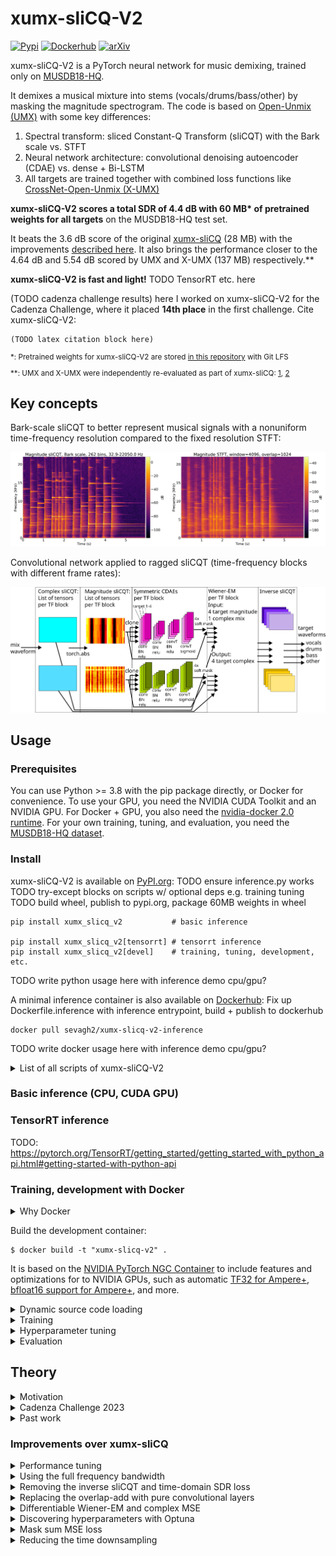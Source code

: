<!--
# META:TODO

1. Code
    1. diagrams (inkscape, block spectrograms, try mermaid?)
1. git tag as "v1.0.0a" when ready
1. submit to cadenza challenge
-->

# xumx-sliCQ-V2

[![Pypi](https://img.shields.io/pypi/v/openunmix.svg)](https://pypi.python.org/pypi/openunmix)
[![Dockerhub](https://img.shields.io/docker/pulls/MIR-MU/pv211-utils)](https://hub.docker.com/repository/docker/miratmu/pv211-utils)
[![arXiv](https://img.shields.io/badge/arXiv-2112.05509-b31b1b.svg)](https://arxiv.org/abs/2112.05509)

xumx-sliCQ-V2 is a PyTorch neural network for music demixing, trained only on [MUSDB18-HQ](https://zenodo.org/record/3338373).

It demixes a musical mixture into stems (vocals/drums/bass/other) by masking the magnitude spectrogram. The code is based on [Open-Unmix (UMX)](https://github.com/sigsep/open-unmix-pytorch) with some key differences:
1. Spectral transform: sliced Constant-Q Transform (sliCQT) with the Bark scale vs. STFT
1. Neural network architecture: convolutional denoising autoencoder (CDAE) vs. dense + Bi-LSTM
1. All targets are trained together with combined loss functions like [CrossNet-Open-Unmix (X-UMX)](https://github.com/sony/ai-research-code/blob/master/x-umx/x-umx.md)

**xumx-sliCQ-V2 scores a total SDR of 4.4 dB with 60 MB\* of pretrained weights for all targets** on the MUSDB18-HQ test set.

It beats the 3.6 dB score of the original [xumx-sliCQ](https://github.com/sevagh/xumx-sliCQ) (28 MB) with the improvements [described here](#improvements-over-xumx-slicq). It also brings the performance closer to the 4.64 dB and 5.54 dB scored by UMX and X-UMX (137 MB) respectively.\*\*

**xumx-sliCQ-V2 is fast and light!** TODO TensorRT etc. here

(TODO cadenza challenge results) here I worked on xumx-sliCQ-V2 for the Cadenza Challenge, where it placed **14th place** in the first challenge. Cite xumx-sliCQ-V2:
```
(TODO latex citation block here)
```

<sub>

\*: Pretrained weights for xumx-sliCQ-V2 are stored [in this repository](./pretrained_model) with Git LFS

</sub>

<sub>

\*\*: UMX and X-UMX were independently re-evaluated as part of xumx-sliCQ: [1](https://github.com/sevagh/xumx_slicq_extra/blob/main/old-latex/mdx-submissions21/paper.md#results), [2](https://github.com/sevagh/xumx_slicq_extra)

</sub>

## Key concepts

Bark-scale sliCQT to better represent musical signals with a nonuniform time-frequency resolution compared to the fixed resolution STFT:

![slicq-spectral](.github/slicq_spectral.png)

Convolutional network applied to ragged sliCQT (time-frequency blocks with different frame rates):

![slicq-diagram](.github/slicq_diagram.png)

## Usage

### Prerequisites

You can use Python >= 3.8 with the pip package directly, or Docker for convenience. To use your GPU, you need the NVIDIA CUDA Toolkit and an NVIDIA GPU. For Docker + GPU, you also need the [nvidia-docker 2.0 runtime](https://docs.nvidia.com/datacenter/cloud-native/container-toolkit/install-guide.html#docker). For your own training, tuning, and evaluation, you need the [MUSDB18-HQ dataset](https://zenodo.org/record/3338373).

### Install

xumx-sliCQ-V2 is available on [PyPI.org](todo-link-here):
TODO ensure inference.py works
TODO try-except blocks on scripts w/ optional deps e.g. training tuning
TODO build wheel, publish to pypi.org, package 60MB weights in wheel
```
pip install xumx_slicq_v2           # basic inference

pip install xumx_slicq_v2[tensorrt] # tensorrt inference
pip install xumx_slicq_v2[devel]    # training, tuning, development, etc.
```

TODO write python usage here with inference demo cpu/gpu?

A minimal inference container is also available on [Dockerhub](todo-link-here):
Fix up Dockerfile.inference with inference entrypoint, build + publish to dockerhub
```
docker pull sevagh2/xumx-slicq-v2-inference
```

TODO write docker usage here with inference demo cpu/gpu?

<details>
<summary>List of all scripts of xumx-sliCQ-V2</summary>

| Script | Description | Device |
|:-|:-|:-|
| For end users | |
| xumx_slicq_v2.inference | Demix mixed songs | CPU **or** CUDA GPU |
| xumx_slicq_v2.tensorrt_inference | Demix mixed songs with TensorRT | CUDA GPU |
| For developers | |
| xumx_slicq_v2.evaluation | Evaluate pretrained networks | CPU |
| xumx_slicq_v2.training | Train the network | CUDA GPU |
| xumx_slicq_v2.tensorrt_export | Convert pretrained model to TensorRT | CUDA GPU |
| xumx_slicq_v2.optuna | Optuna hyperparam tuning | CUDA GPU |
| xumx_slicq_v2.slicqfinder | Random sliCQT param search | CPU **or** CUDA GPU |
| xumx_slicq_v2.visualization | Generate spectrograms | CPU |

If you installed the package with pip, run them like `python -m xumx_slicq_v2.$script_name`.

</details>

### Basic inference (CPU, CUDA GPU)

### TensorRT inference

TODO: <https://pytorch.org/TensorRT/getting_started/getting_started_with_python_api.html#getting-started-with-python-api>

### Training, development with Docker

<details>
<summary>Why Docker</summary>

* When revisiting my old code, [xumx-sliCQ](https://github.com/sevagh/xumx-sliCQ), I realized the dev environment was not reproducible
* Within the last year, I have grown to dislike Conda, setuptools, pip, requirements.txt files, and everything related to packaging and dependency management for Python
* Docker lets me deliver an image that works without worrying about the user's host environment, and lets me mix multiple paradigms of Python packaging without creating overly-complex install instructions
    * Docker can be run on Windows and OSX, whereas if I don't use Docker, I can only provide instructions for Linux (my OS)
</details>

Build the development container:

```
$ docker build -t "xumx-slicq-v2" .
```
It is based on the [NVIDIA PyTorch NGC Container](https://catalog.ngc.nvidia.com/orgs/nvidia/containers/pytorch) to include features and optimizations for to NVIDIA GPUs, such as automatic [TF32 for Ampere+](https://blogs.nvidia.com/blog/2020/05/14/tensorfloat-32-precision-format/), [bfloat16 support for Ampere+](https://docs.nvidia.com/cuda/ampere-tuning-guide/index.html), and more.

<details>
<summary>Dynamic source code loading</summary>

To dynamically update the source code in the container to develop new features, you can volume mount your local checkout of xumx-sliCQ-V2 to `:/xumx-sliCQ-V2`. If not, the container will use a frozen copy of the source code when you built the image.

</details>
    
<details>
<summary>Training</summary>

```
$ docker run --rm -it \
    --gpus=all --ipc=host --ulimit memlock=-1 --ulimit stack=67108864 \
    -v /path/to/MUSDB18-HQ/dataset:/MUSDB18-HQ \
    -v /path/to/save/trained/model:/model \
    -p 6006:6006 \
    xumx-slicq-v2 \
    python -m xumx_slicq_v2.training --help
```

Browse the Tensorboard training dashboard at <http://127.0.0.1:6006/>:
TODO tensorboard screenshot
![tensorboard](.github/tensorboard.png)

To persist the model, you can volume mount a host volume to `:/model` (as in the command above). Running multiple times with a persisted model will continue the training process. If not, the trained model will disappear when the container is killed.

TODO training details (epochs, best epoch, lowest loss)

</details>

<details>
<summary>Hyperparameter tuning</summary>

```
$ docker run --rm -it \
    --gpus=all --ipc=host --ulimit memlock=-1 --ulimit stack=67108864 \
    -v /path/to/MUSDB18-HQ/dataset:/MUSDB18-HQ \
    -p 6006:6006 \
    xumx-slicq-v2 \
    python -m xumx_slicq_v2.optuna --help
```
Browse the Optuna tuning dashboard at <http://127.0.0.1:6006/>
TODO optuna dashboard screenshot

</details>

<details>
<summary>Evaluation</summary>

```
$ docker run --rm -it \
    -v /path/to/MUSDB18-HQ/dataset:/MUSDB18-HQ \
    xumx-slicq-v2 \
    python -m xumx_slicq_v2.evaluation --help
```
</details>

## Theory

<details>
<summary>Motivation</summary>

The sliced Constant-Q Transform (sliCQT) is a realtime implementation of the Nonstationary Gabor Transform (NSGT), which is a generalized nonuniform time-frequency transform with perfect inverse. Nonuniform time-frequency transforms are better suited to representing sounds with time-varying frequencies, such as music and speech. The STFT is limited due to its use of fixed windows and the time-frequency uncertainty principle of Gabor.

The NSGT can be used to implement a Constant-Q Transform (logarithmic scale), but it can use any type of frequency scale. In xumx-sliCQ and xumx-sliCQ-V2, the same Bark scale is used (262 Bark frequency bins from 32.9-22050 Hz).

</details>

<details>
<summary>Cadenza Challenge 2023</summary>

In 2021, I worked on xumx-sliCQ to submit to the MDX 21 ([Music Demixing Challenge 2021](https://www.aicrowd.com/challenges/music-demixing-challenge-ismir-2021) on AICrowd), and got my paper published to [the MDX 21 workshop](https://mdx-workshop.github.io/proceedings/hanssian.pdf) at ISMIR 2021 (and [arXiv](https://arxiv.org/abs/2112.05509)). The time-frequency uncertainty principle aligned with my desired thesis topic at the Music Technology Master's program at McGill.

In 2023, I chose to revisit the code of xumx-sliCQ for submission to the [Cadenza Challenge](http://cadenzachallenge.org/), which is a music demixing challenge with the additional context of hearing loss and accessibility. Nonuniform time-frequency transforms, like the sliCQT, are related to the nolinear human auditory system, and I had specific auditory motivations for choosing the Bark scale for the sliCQT in xumx-sliCQ.

</details>

<details>
<summary>Past work</summary>

TODO: fill this in with everything!

</details>

### Improvements over xumx-sliCQ

<details>
<summary>Performance tuning</summary>

First, I improved a lot of sloppy non-neural network code. The embedded [nsgt library](./xumx_slicq_v2/nsgt), which provides the sliCQT (and originates from <https://github.com/sevagh/nsgt>, and before that, the source <https://github.com/grrrr/nsgt>), had a lot of calls to NumPy after my initial conversion to PyTorch, leading to unnecessary host-device communication throughout an epoch trained on my GPU.

Next, I focused on making my epochs faster. The faster I can train it, the more I can work on xumx-sliCQ-V2 within a given time frame. To get the most out of the PyTorch code and my NVIDIA Ampere GPU (3090), I used two resources:
* Using the NVIDIA PyTorch Docker container (`nvcr.io/nvidia/pytorch:22.12-py3`) as the base for my training container to take advantage of implicit speedups provided by NVIDIA (e.g. automatically-enabled [TF32](https://blogs.nvidia.com/blog/2020/05/14/tensorfloat-32-precision-format/_))
* Modifying my PyTorch code according to the [performance tuning guide](https://pytorch.org/tutorials/recipes/recipes/tuning_guide.html)

The code changes were the following:
* In the model code:
    1. `bias=False` for every conv layer that was followed by a batch norm:
        ```
        encoder.extend([
            Conv2d(
                hidden_size_1,
                hidden_size_2,
                (freq_filter, time_filter_2),
                bias=False,
            ),
            BatchNorm2d(hidden_size_2),
            ReLU(),
        ])
        ```
* In the training code:
    1. Set the model `.to(memory_format=torch.channels_last)`
    1. Enable cuDNN benchmarking
        ```
        torch.backends.cudnn.benchmark = True
        ```
    1. Forcing some additional more TF32-related settings:
        ```
        torch.backends.cudnn.allow_tf32 = True
        ```
    1. Using AMP (Automatic Mixed Precision) with bfloat16 (on CUDA and CPU) (greatly reduces memory during training, allowing a larger batch size):
        ```
        with torch.autocast("cuda", dtype=torch.bfloat16) \
                torch.autocast("cpu", dtype=torch.bfloat16):
        ```

An epoch takes ~170s (train + validation) on my RTX 3090 with 24GB of GPU memory with `--batch-size=64 --nb-workers=8`. xumx-sliCQ by contrast took 350s per epoch with a batch size of 32 on an RTX 3080 Ti (which had 12GB GPU memory, half of my 3090). However, the old code used PyTorch 1.10, so the upgrade of V2 to 1.13 may also be contributing to improved performance.

</details>

<details>
<summary>Using the full frequency bandwidth</summary>

In xumx-sliCQ, I didn't use frequency bins above 16,000 Hz in the neural network; the demixing was only done on the frequency bins lower than that limit, copying the `umx` pretrained model of UMX. UMX's other pretrained model, `umxhq`, uses the full spectral bandwidth. In xumx-sliCQ-V2, I removed the bandwidth parameter to pass all the frequency bins of the sliCQT through the neural network.

</details>

<details>
<summary>Removing the inverse sliCQT and time-domain SDR loss</summary>

In xumx-sliCQ, I applied the mixed-domain SDR and MSE loss of X-UMX. However, due to the large computational graph introduced by the inverse sliCQT operation, I was disabling its gradient:
```
X = slicqt(x)
Xmag = torch.abs(X)
Ymag_est = unmix(Xmag)
Ycomplex_est = mix_phase(torch.angle(X), Ymag_est)

with torch.no_grad():
     y_est = islicqt(Ycomplex_est)
```

Without this, the epoch time goes from 1-5 minutes to 30+ minutes. However, by disabling the gradient, the SDR loss can't influence the network performance. In practice, I found that the MSE is an acceptable correlate to SDR performance, and dropped the isliCQT and SDR loss calculation.

</details>

<details>
<summary>Replacing the overlap-add with pure convolutional layers</summary>

TODO: missing overlap-add->pure conv section

A quirk of the sliCQT is that rather than the familiar 2 dimensions of time and frequency, it has 3 dimensions: slice, time-per-slice, and frequency. Adjacent slices have a 50% overlap with one another and must be summed to get the true spectrogram in a destructive operation (50% of the time coefficients are lost, with no inverse):

[insert example here]

In xumx-sliCQ, an extra transpose convolutional layer with stride 2 is used to grow the time coefficients back to the original size after the 4-layer CDAE, to undo the destruction of the overlap-add:

[insert example here]

In xumx-sliCQ-V2, the first convolutional layer takes the overlap into account by setting the kernel and stride to the window and hop size of the destructive overlap-add. The result is that the input is downsampled in a way that is recovered by the final transpose convolution layer in the 4-layer CDAE, eliminating the need for an extra upsampling layer:

[insert example here]

By this point, I had a model that scored **4.1 dB** with 28 MB of weights using magnitude MSE loss.

</details>

<details>
<summary>Differentiable Wiener-EM and complex MSE</summary>

Borrowing from [Danna-Sep](https://github.com/yoyololicon/danna-sep), one of the [top performers in the MDX 21 challenge](https://github.com/yoyololicon/music-demixing-challenge-ismir-2021-entry), the differentiable Wiener-EM step is used inside the neural network during training, such that the output of xumx-sliCQ-V2 is a complex sliCQT, and the complex MSE loss function is used instead of the magnitude MSE loss. Wiener-EM is applied separately in each frequency block as shown in the [architecture diagram at the top of the README](#key-concepts).

In xumx-sliCQ, Wiener-EM was only applied in the STFT domain as a post-processing step. The network was trained using magnitude MSE loss. The waveform estimate of xumx-sliCQ combined the estimate of the target magnitude with the phase of the mix (noisy phase or mix phase).

This got the score to **4.24 dB** with 28 MB of weights trained with complex MSE loss (0.0395).

</details>

<details>
<summary>Discovering hyperparameters with Optuna</summary>

Using the included [Optuna tuning script](./xumx_slicq_v2/tuning.py), new hyperparameters that gave the highest SDR after cut-down training/validation epochs were:
* Changing the hidden sizes (channels) of the 2-layer CDAE from 25,55 to 50,51 (increased the model size from ~28-30MB to 60MB)
* Changing the size of the time filter in the 2nd layer from 3 to 4

Note that:
* The time kernel and stride of the first layer uses the window and hop size related to the overlap-add procedure, so it's not a tunable hyperparameter
* The ragged nature of the sliCQT makes it tricky to modify frequency kernel sizes (since the time-frequency bins can vary in their frequency bins, from 1 single frequency up to 86), so I kept those fixed from xumx-sliCQ
* The sliCQT params could be considered a hyperparameter, but the shape of the sliCQT modifies the network architecture, so for simplicity I kept it the same as xumx-sliCQ (262 bins, Bark scale, 32.9-22050 Hz)

This got the score to **4.35 dB** with 60 MB of weights trained with complex MSE loss of 0.0390.

</details>

<details>
<summary>Mask sum MSE loss</summary>

In spectrogram masking approaches to music demixing, commonly a ReLU or Sigmoid activation function is applied as the final activation layer to produce a non-negative mask for the mix magnitude spectrogram. In xumx-sliCQ, I used a Sigmoid activation in the final layer (UMX uses a ReLU). The final mask is multiplied with the input mixture:
```
mix = x.clone()

# x is a mask
x = cdae(x)

# apply the mask, i.e. multiplicative skip connection
x = x*mix
```

Since the mask for each target is between [0, 1], and the targets must add up to the mix, then the masks must add up to exactly 1:
```
drum_mask*mix + vocals_mask*mix + other_mask*mix + bass_mask*mix = mix
drum_mask + vocals_mask + other_mask + bass_mask = 1.0
```

In xumx-sliCQ-V2, I added a second loss term called the mask sum loss, which is the MSE between the sum of the four target masks and a matrix of 1s. This needs a small code change where both the complex slicqt (after Wiener-EM) and the sigmoid masks are returned in the training loop.

This got the score to **4.4 dB** with 60 MB of weights trained with complex MSE loss + mask sum loss of 0.0405.

</details>

<details>
<summary>Reducing the time downsampling</summary>

</details>
